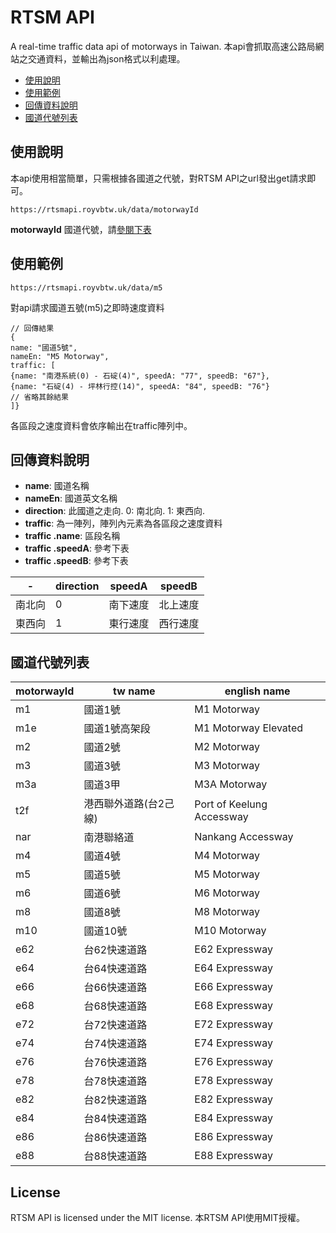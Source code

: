 # RTSM API

A real-time traffic data api of motorways in Taiwan. 本api會抓取高速公路局網站之交通資料，並輸出為json格式以利處理。

+ [使用說明](#使用說明)
+ [使用範例](#使用範例)
+ [回傳資料說明](#回傳資料說明)
+ [國道代號列表](#國道代號列表)

## 使用說明
本api使用相當簡單，只需根據各國道之代號，對RTSM API之url發出get請求即可。
```
https://rtsmapi.royvbtw.uk/data/motorwayId
```
**motorwayId** 國道代號，請[參閱下表](#國道代號列表)
## 使用範例
```
https://rtsmapi.royvbtw.uk/data/m5
```
對api請求國道五號(m5)之即時速度資料
```
// 回傳結果
{
name: "國道5號",
nameEn: "M5 Motorway",
traffic: [
{name: "南港系統(0) - 石碇(4)", speedA: "77", speedB: "67"},
{name: "石碇(4) - 坪林行控(14)", speedA: "84", speedB: "76"}
// 省略其餘結果
]}
```
各區段之速度資料會依序輸出在traffic陣列中。

## 回傳資料說明
+ **name**: 國道名稱
+ **nameEn**: 國道英文名稱
+ **direction**: 此國道之走向. 0: 南北向. 1: 東西向.
+ **traffic**: 為一陣列，陣列內元素為各區段之速度資料
+ **traffic .name**: 區段名稱
+ **traffic .speedA**: 參考下表
+ **traffic .speedB**: 參考下表

-|direction|speedA|speedB
---|---|---|---
南北向|0|南下速度|北上速度
東西向|1|東行速度|西行速度

## 國道代號列表
motorwayId|tw name|english name
---|---|---
m1|國道1號|M1 Motorway
m1e|國道1號高架段|M1 Motorway Elevated
m2|國道2號|M2 Motorway
m3|國道3號|M3 Motorway
m3a|國道3甲|M3A Motorway
t2f|港西聯外道路(台2己線)|Port of Keelung Accessway
nar|南港聯絡道|Nankang Accessway
m4|國道4號|M4 Motorway
m5|國道5號|M5 Motorway
m6|國道6號|M6 Motorway
m8|國道8號|M8 Motorway
m10|國道10號|M10 Motorway
e62|台62快速道路|E62 Expressway
e64|台64快速道路|E64 Expressway
e66|台66快速道路|E66 Expressway
e68|台68快速道路|E68 Expressway
e72|台72快速道路|E72 Expressway
e74|台74快速道路|E74 Expressway
e76|台76快速道路|E76 Expressway
e78|台78快速道路|E78 Expressway
e82|台82快速道路|E82 Expressway
e84|台84快速道路|E84 Expressway
e86|台86快速道路|E86 Expressway
e88|台88快速道路|E88 Expressway

## License
RTSM API is licensed under the MIT license.
本RTSM API使用MIT授權。
